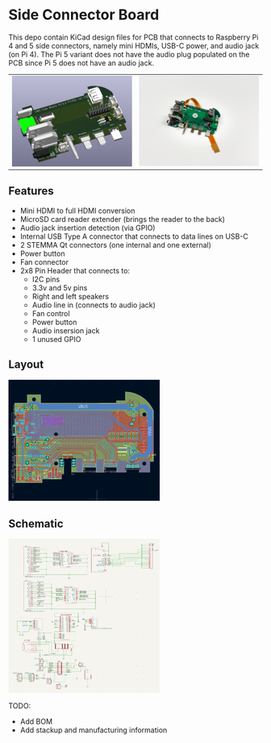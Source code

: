 # Side Connector Board
This depo contain KiCad design files for PCB that connects to Raspberry Pi 4 and 5 side connectors, 
namely mini HDMIs, USB-C power, and audio jack (on Pi 4). The Pi 5 variant does not have the audio plug 
populated on the PCB since Pi 5 does not have an audio jack.

<table>
  <tr>
    <td><img src="./images/3d-image.png" alt="Side board 3D image" width="300"></td>
    <td><img src="./images/IMG_1596.jpg" alt="Side board physical board v.1.5.0" width="300"></td>
  </tr>
</table>

## Features
- Mini HDMI to full HDMI conversion
- MicroSD card reader extender (brings the reader to the back)
- Audio jack insertion detection (via GPIO)
- Internal USB Type A connector that connects to data lines on USB-C
- 2 STEMMA Qt connectors (one internal and one external)
- Power button 
- Fan connector
- 2x8 Pin Header that connects to:
   - I2C pins
   - 3.3v and 5v pins
   - Right and left speakers
   - Audio line in (connects to audio jack)
   - Fan control
   - Power button
   - Audio insersion jack
   - 1 unused GPIO
 
## Layout

<img src="./images/layout.png" alt="PCB Layout" width="300">

## Schematic

<img src="./images/schematic.png" alt="PCB Schematic" width="300">


TODO:
- Add BOM
- Add stackup and manufacturing information
